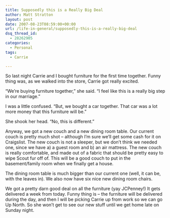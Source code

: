 ```yaml
---
title: Supposedly this is a Really Big Deal
author: Matt Stratton
layout: post
date: 2007-08-23T08:59:00+00:00
url: /life-in-general/supposedly-this-is-a-really-big-deal
dsq_thread_id:
  - 28262905
categories:
  - Personal
tags:
  - Carrie

---
```

So last night Carrie and I bought furniture for the first time together. Funny thing was, as we walked into the store, Carrie got really excited.

&#8220;We&#8217;re buying furniture together,&#8221; she said. &#8220;I feel like this is a really big step in our marriage.&#8221;

I was a little confused. &#8220;But, we bought a car together. That car was a lot more money that this furniture will be.&#8221;

She shook her head. &#8220;No, this is different.&#8221;

Anyway, we got a new couch and a new dining room table. Our current couch is pretty much shot &#8211; although I&#8217;m sure we&#8217;ll get some cash for it on Craigslist. The new couch is not a sleeper, but we don&#8217;t think we needed one, since we have a) a guest room and b) an air mattress. The new couch is really comfortable, and made out of a fabric that should be pretty easy to wipe Scout fur off of. This will be a good couch to put in the basement/family room when we finally get a house.

The dining room table is much bigger than our current one (well, it can be, with the leaves in). We also now have six nice new dining room chairs.

We got a pretty darn good deal on all the furniture (yay JCPenney!) It gets delivered a week from today. Funny thing is &#8211; the furniture will be delivered during the day, and then I will be picking Carrie up from work so we can go Up North. So she won&#8217;t get to see our new stuff until we get home late on Sunday night.
